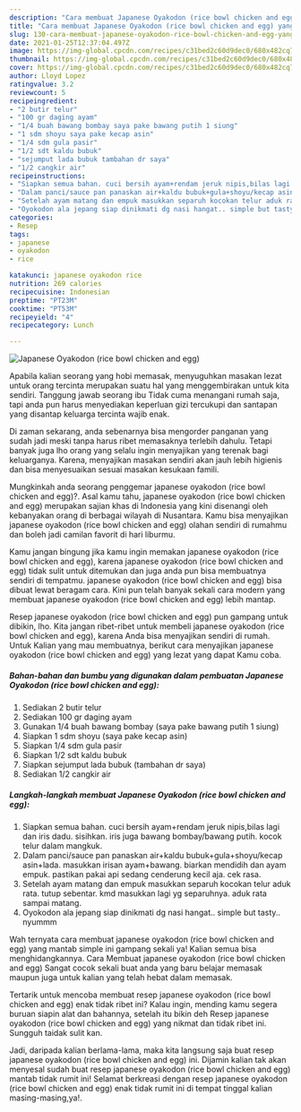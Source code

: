```yaml
---
description: "Cara membuat Japanese Oyakodon (rice bowl chicken and egg) yang nikmat dan Mudah Dibuat"
title: "Cara membuat Japanese Oyakodon (rice bowl chicken and egg) yang nikmat dan Mudah Dibuat"
slug: 130-cara-membuat-japanese-oyakodon-rice-bowl-chicken-and-egg-yang-nikmat-dan-mudah-dibuat
date: 2021-01-25T12:37:04.497Z
image: https://img-global.cpcdn.com/recipes/c31bed2c60d9dec0/680x482cq70/japanese-oyakodon-rice-bowl-chicken-and-egg-foto-resep-utama.jpg
thumbnail: https://img-global.cpcdn.com/recipes/c31bed2c60d9dec0/680x482cq70/japanese-oyakodon-rice-bowl-chicken-and-egg-foto-resep-utama.jpg
cover: https://img-global.cpcdn.com/recipes/c31bed2c60d9dec0/680x482cq70/japanese-oyakodon-rice-bowl-chicken-and-egg-foto-resep-utama.jpg
author: Lloyd Lopez
ratingvalue: 3.2
reviewcount: 5
recipeingredient:
- "2 butir telur"
- "100 gr daging ayam"
- "1/4 buah bawang bombay saya pake bawang putih 1 siung"
- "1 sdm shoyu saya pake kecap asin"
- "1/4 sdm gula pasir"
- "1/2 sdt kaldu bubuk"
- "sejumput lada bubuk tambahan dr saya"
- "1/2 cangkir air"
recipeinstructions:
- "Siapkan semua bahan. cuci bersih ayam+rendam jeruk nipis,bilas lagi dan iris dadu. sisihkan. iris juga bawang bombay/bawang putih. kocok telur dalam mangkuk."
- "Dalam panci/sauce pan panaskan air+kaldu bubuk+gula+shoyu/kecap asin+lada. masukkan irisan ayam+bawang. biarkan mendidih dan ayam empuk. pastikan pakai api sedang cenderung kecil aja. cek rasa."
- "Setelah ayam matang dan empuk masukkan separuh kocokan telur aduk rata. tutup sebentar. kmd masukkan lagi yg separuhnya. aduk rata sampai matang."
- "Oyokodon ala jepang siap dinikmati dg nasi hangat.. simple but tasty.. nyummm"
categories:
- Resep
tags:
- japanese
- oyakodon
- rice

katakunci: japanese oyakodon rice 
nutrition: 269 calories
recipecuisine: Indonesian
preptime: "PT23M"
cooktime: "PT53M"
recipeyield: "4"
recipecategory: Lunch

---
```



![Japanese Oyakodon (rice bowl chicken and egg)](https://img-global.cpcdn.com/recipes/c31bed2c60d9dec0/680x482cq70/japanese-oyakodon-rice-bowl-chicken-and-egg-foto-resep-utama.jpg)

Apabila kalian seorang yang hobi memasak, menyuguhkan masakan lezat untuk orang tercinta merupakan suatu hal yang menggembirakan untuk kita sendiri. Tanggung jawab seorang ibu Tidak cuma menangani rumah saja, tapi anda pun harus menyediakan keperluan gizi tercukupi dan santapan yang disantap keluarga tercinta wajib enak.

Di zaman  sekarang, anda sebenarnya bisa mengorder panganan yang sudah jadi meski tanpa harus ribet memasaknya terlebih dahulu. Tetapi banyak juga lho orang yang selalu ingin menyajikan yang terenak bagi keluarganya. Karena, menyajikan masakan sendiri akan jauh lebih higienis dan bisa menyesuaikan sesuai masakan kesukaan famili. 



Mungkinkah anda seorang penggemar japanese oyakodon (rice bowl chicken and egg)?. Asal kamu tahu, japanese oyakodon (rice bowl chicken and egg) merupakan sajian khas di Indonesia yang kini disenangi oleh kebanyakan orang di berbagai wilayah di Nusantara. Kamu bisa menyajikan japanese oyakodon (rice bowl chicken and egg) olahan sendiri di rumahmu dan boleh jadi camilan favorit di hari liburmu.

Kamu jangan bingung jika kamu ingin memakan japanese oyakodon (rice bowl chicken and egg), karena japanese oyakodon (rice bowl chicken and egg) tidak sulit untuk ditemukan dan juga anda pun bisa membuatnya sendiri di tempatmu. japanese oyakodon (rice bowl chicken and egg) bisa dibuat lewat beragam cara. Kini pun telah banyak sekali cara modern yang membuat japanese oyakodon (rice bowl chicken and egg) lebih mantap.

Resep japanese oyakodon (rice bowl chicken and egg) pun gampang untuk dibikin, lho. Kita jangan ribet-ribet untuk membeli japanese oyakodon (rice bowl chicken and egg), karena Anda bisa menyajikan sendiri di rumah. Untuk Kalian yang mau membuatnya, berikut cara menyajikan japanese oyakodon (rice bowl chicken and egg) yang lezat yang dapat Kamu coba.

<!--inarticleads1-->

##### Bahan-bahan dan bumbu yang digunakan dalam pembuatan Japanese Oyakodon (rice bowl chicken and egg):

1. Sediakan 2 butir telur
1. Sediakan 100 gr daging ayam
1. Gunakan 1/4 buah bawang bombay (saya pake bawang putih 1 siung)
1. Siapkan 1 sdm shoyu (saya pake kecap asin)
1. Siapkan 1/4 sdm gula pasir
1. Siapkan 1/2 sdt kaldu bubuk
1. Siapkan sejumput lada bubuk (tambahan dr saya)
1. Sediakan 1/2 cangkir air




<!--inarticleads2-->

##### Langkah-langkah membuat Japanese Oyakodon (rice bowl chicken and egg):

1. Siapkan semua bahan. cuci bersih ayam+rendam jeruk nipis,bilas lagi dan iris dadu. sisihkan. iris juga bawang bombay/bawang putih. kocok telur dalam mangkuk.
1. Dalam panci/sauce pan panaskan air+kaldu bubuk+gula+shoyu/kecap asin+lada. masukkan irisan ayam+bawang. biarkan mendidih dan ayam empuk. pastikan pakai api sedang cenderung kecil aja. cek rasa.
1. Setelah ayam matang dan empuk masukkan separuh kocokan telur aduk rata. tutup sebentar. kmd masukkan lagi yg separuhnya. aduk rata sampai matang.
1. Oyokodon ala jepang siap dinikmati dg nasi hangat.. simple but tasty.. nyummm




Wah ternyata cara membuat japanese oyakodon (rice bowl chicken and egg) yang mantab simple ini gampang sekali ya! Kalian semua bisa menghidangkannya. Cara Membuat japanese oyakodon (rice bowl chicken and egg) Sangat cocok sekali buat anda yang baru belajar memasak maupun juga untuk kalian yang telah hebat dalam memasak.

Tertarik untuk mencoba membuat resep japanese oyakodon (rice bowl chicken and egg) enak tidak ribet ini? Kalau ingin, mending kamu segera buruan siapin alat dan bahannya, setelah itu bikin deh Resep japanese oyakodon (rice bowl chicken and egg) yang nikmat dan tidak ribet ini. Sungguh taidak sulit kan. 

Jadi, daripada kalian berlama-lama, maka kita langsung saja buat resep japanese oyakodon (rice bowl chicken and egg) ini. Dijamin kalian tak akan menyesal sudah buat resep japanese oyakodon (rice bowl chicken and egg) mantab tidak rumit ini! Selamat berkreasi dengan resep japanese oyakodon (rice bowl chicken and egg) enak tidak rumit ini di tempat tinggal kalian masing-masing,ya!.

